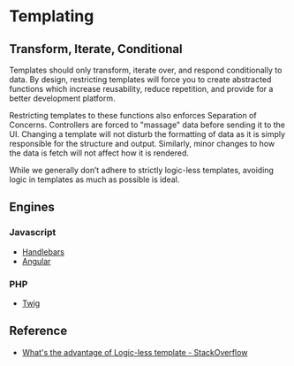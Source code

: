 Templating
==========

Transform, Iterate, Conditional
-------------------------------

Templates should only transform, iterate over, and respond conditionally to data. By design, restricting templates will force you to create abstracted functions which increase reusability, reduce repetition, and provide for a better development platform.

Restricting templates to these functions also enforces Separation of Concerns. Controllers are forced to "massage" data before sending it to the UI. Changing a template will not disturb the formatting of data as it is simply responsible for the structure and output. Similarly, minor changes to how the data is fetch will not affect how it is rendered.

While we generally don’t adhere to strictly logic-less templates, avoiding logic in templates as much as possible is ideal.

Engines
-------

### Javascript

* [Handlebars](http://handlebarsjs.com/)
* [Angular](https://angularjs.org/)

### PHP

* [Twig](http://twig.sensiolabs.org/)

## Reference

* [What's the advantage of Logic-less template - StackOverflow](http://stackoverflow.com/questions/3896730/whats-the-advantage-of-logic-less-template-such-as-mustache)
